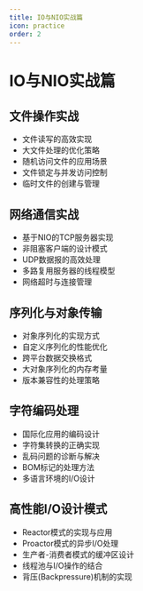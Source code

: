 ```yaml
---
title: IO与NIO实战篇
icon: practice
order: 2
---
```


# IO与NIO实战篇

## 文件操作实战

- 文件读写的高效实现
- 大文件处理的优化策略
- 随机访问文件的应用场景
- 文件锁定与并发访问控制
- 临时文件的创建与管理

## 网络通信实战

- 基于NIO的TCP服务器实现
- 非阻塞客户端的设计模式
- UDP数据报的高效处理
- 多路复用服务器的线程模型
- 网络超时与连接管理

## 序列化与对象传输

- 对象序列化的实现方式
- 自定义序列化的性能优化
- 跨平台数据交换格式
- 大对象序列化的内存考量
- 版本兼容性的处理策略

## 字符编码处理

- 国际化应用的编码设计
- 字符集转换的正确实现
- 乱码问题的诊断与解决
- BOM标记的处理方法
- 多语言环境的I/O设计

## 高性能I/O设计模式

- Reactor模式的实现与应用
- Proactor模式的异步I/O处理
- 生产者-消费者模式的缓冲区设计
- 线程池与I/O操作的结合
- 背压(Backpressure)机制的实现
